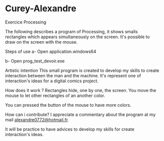 # Curey-Alexandre
Exercice Processing

The following describes a program of Processing, it shows smalls rectangles which appears simultaneously on the screen. It's possible to draw on the screen with the mouse.

Steps of use
a- Open application.windows64

b- Open prog_test_devoir.exe

Artistic intention
This small program is created to develop my skills to create interaction between the man and the machine. It's represent one of interaction's ideas for a digital comics project.

How does it work ?
Rectangles hide, one by one, the screen. You move the mouse to let other rectangles of an another color.

You can pressed the button of the mouse to have more colors.

How can i contribute?
I appreciate a commentary about the program at my mail alexandre0772@hotmail.fr.

It will be practice to have advices to develop my skills for create interaction's ideas.
